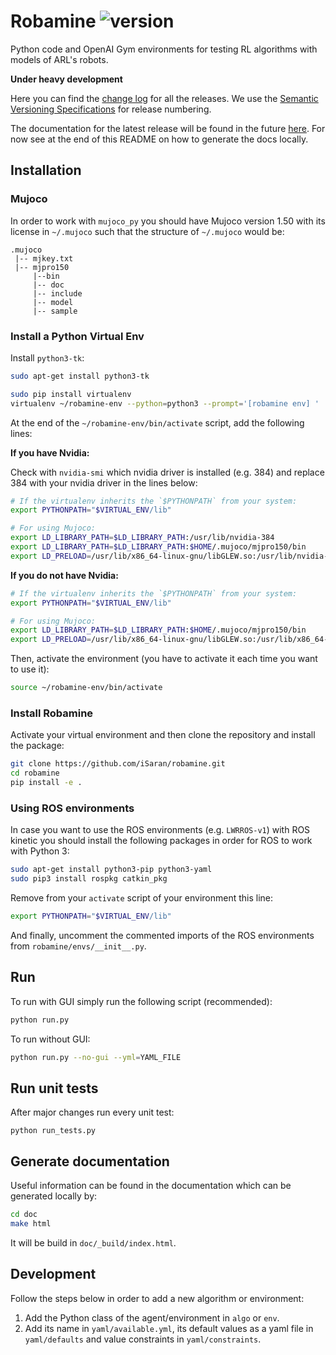 # Robamine ![version](https://img.shields.io/badge/version-v0.1-blue.svg)

Python code and OpenAI Gym environments for testing RL algorithms with models of ARL's robots.

**Under heavy development**

Here you can find the [change log](CHANGELOG.md) for all the releases. We use
the [Semantic Versioning Specifications](http://semver.org/) for release
numbering.

The documentation for the latest release will be found in the future
[here](https://auth-arl.github.io/docs/robamine/latest/index.html). For now see
at the end of this README on how to generate the docs locally.

## Installation

### Mujoco

In order to work with `mujoco_py` you should have Mujoco version 1.50 with its license in `~/.mujoco` such that the structure of `~/.mujoco` would be:

```
.mujoco
 |-- mjkey.txt
 |-- mjpro150
     |--bin
     |-- doc
     |-- include
     |-- model
     |-- sample
```

### Install a Python Virtual Env

Install `python3-tk`:

```bash
sudo apt-get install python3-tk
```

```bash
sudo pip install virtualenv
virtualenv ~/robamine-env --python=python3 --prompt='[robamine env] '
```

At the end of the `~/robamine-env/bin/activate` script, add the following lines:

**If you have Nvidia:**

Check with `nvidia-smi` which nvidia driver is installed (e.g. 384) and replace 384 with your nvidia driver in the lines below:
```bash
# If the virtualenv inherits the `$PYTHONPATH` from your system:
export PYTHONPATH="$VIRTUAL_ENV/lib"

# For using Mujoco:
export LD_LIBRARY_PATH=$LD_LIBRARY_PATH:/usr/lib/nvidia-384
export LD_LIBRARY_PATH=$LD_LIBRARY_PATH:$HOME/.mujoco/mjpro150/bin
export LD_PRELOAD=/usr/lib/x86_64-linux-gnu/libGLEW.so:/usr/lib/nvidia-384/libGL.so
```

**If you do not have Nvidia:**

```bash
# If the virtualenv inherits the `$PYTHONPATH` from your system:
export PYTHONPATH="$VIRTUAL_ENV/lib"

# For using Mujoco:
export LD_LIBRARY_PATH=$LD_LIBRARY_PATH:$HOME/.mujoco/mjpro150/bin
export LD_PRELOAD=/usr/lib/x86_64-linux-gnu/libGLEW.so:/usr/lib/x86_64-linux-gnu/libGL.so
```

Then, activate the environment (you have to activate it each time you want to use it):

```bash
source ~/robamine-env/bin/activate
```

### Install Robamine
Activate your virtual environment and then clone the repository and install the package:

```bash
git clone https://github.com/iSaran/robamine.git
cd robamine
pip install -e .
```

### Using ROS environments

In case you want to use the ROS environments (e.g. `LWRROS-v1`) with ROS kinetic you should install the following packages in order for ROS to work with Python 3:

```bash
sudo apt-get install python3-pip python3-yaml
sudo pip3 install rospkg catkin_pkg
```

Remove from your `activate` script of your environment this line:

```bash
export PYTHONPATH="$VIRTUAL_ENV/lib"
```

And finally, uncomment the commented imports of the ROS environments from `robamine/envs/__init__.py`.

## Run

To run with GUI simply run the following script (recommended):

```bash
python run.py
```

To run without GUI:

```bash
python run.py --no-gui --yml=YAML_FILE
```

## Run unit tests

After major changes run every unit test:

```
python run_tests.py
```

## Generate documentation

Useful information can be found in the documentation which can be generated locally by:


```bash
cd doc
make html
```

It will be build in `doc/_build/index.html`.

## Development

Follow the steps below in order to add a new algorithm or environment:

1. Add the Python class of the agent/environment in `algo` or `env`.
2. Add its name in `yaml/available.yml`, its default values as a yaml file in `yaml/defaults` and value constraints in `yaml/constraints`.
